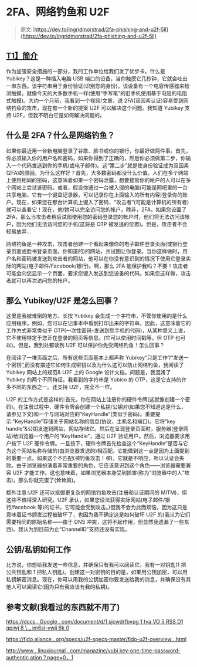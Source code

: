 # 2FA、网络钓鱼和 U2F

> 原文:[https://dev.to/ingridmorstrad/2fa-phishing-and-u2f-5ll](https://dev.to/ingridmorstrad/2fa-phishing-and-u2f-5ll)

## [T1】简介](#intro)

作为加强安全措施的一部分，我的工作单位给我们发了优步卡。什么是 Yubikey？这是一种插入电脑 USB 端口的设备，当你触摸它几秒钟，它就会吐出一串东西。该字符串用于身份验证(识别您的身份)。该设备有一个电容传感器来检测触摸，就像今天的大多数手机一样(使用“手写笔”的旧手机使用基于电阻的电阻式触摸)。大约一个月前，我看到一个视频/文章，说 2FA(双因素认证)容易受到网络钓鱼的攻击，现在有一个新的提案 U2F 可以解决这个问题。我知道 Yubikey 支持 U2F，但我不明白它是如何解决问题的。

## 什么是 2FA？什么是网络钓鱼？

如果你最近用一台新电脑登录了谷歌、脸书或你的银行，你最好做两件事。首先，你必须输入你的用户名和密码，如果你得到了正确的，然后你必须做第二步，你输入一个代码发送到你的手机(或电子邮件)。这“第二步”就是使身份验证成为双因素(2FA)的原因。为什么这样好？首先，大多数密码都没什么价值。人们在多个网站上使用相同的密码，这意味着如果一个密码泄露，想要接管你的帐户的人可以在多个网站上尝试该密码。或者，假设你通过一台被入侵的电脑(可能是网吧里的一台共享电脑，它有一个键盘记录器，可以记录你在上面输入的所有内容)登录你的账户。现在，如果您在那台计算机上键入了密码，“攻击者”(可能是计算机的所有者)就可以查看它！现在，他/她可以完全访问您的帐户。除非，2FA。如果您设置了 2FA，那么当攻击者稍后试图使用您的密码登录您的帐户时，他们将无法访问该帐户，因为他们无法访问您的手机(这将是 OTP 被发送的位置)。但是，攻击者不会轻易放弃...

网络钓鱼是一种攻击，攻击者创建一个看起来像你的电子邮件登录页面(或银行登录页面或脸书登录页面，你知道的)的网站，并试图让你登录。当你这样做时，用户名和密码被发送到攻击者的网站，他可以在你没有意识到的情况下使用它登录实际的网站(电子邮件/Facebook/银行)。啊，那么 2FA 能保护我吗？不要！攻击者可能会向您显示一个页面，要求您键入发送到您设备的代码。如果您这样做，攻击者就可以再次访问您的帐户。

## 那么 Yubikey/U2F 是怎么回事？

这里是我被难倒的地方。长按 Yubikey 会生成一个字符串，不管你使用的是什么应用程序。例如，您可以在记事本中看到打印出来的字符串。因此，这意味着它的工作方式非常类似于 OTP(一次性密码-发送到您手机的代码)，从某种意义上说，它不使用特定于您正在登录的网页等信息。(它可以使用时间戳等。但 OTP 也可以)。但是，我到处都读到 U2F 可以保护你免受网络钓鱼！怎么回事？

在阅读了一堆页面之后，所有这些页面基本上都声称 Yubikey“只是工作”/“发送一个密钥”,而没有描述它如何生成密钥以及为什么这可以防止网络钓鱼，我阅读了 Yubikey 网站上的规范& U2F 上的 Google 设计文档。问题是，我混淆了 Yubikey 的两个不同特征。我看到的字符串是 Yubico 的 OTP，这是它支持的许多不同的东西之一。还支持 U2F，完全不一样。

U2F 的工作方式是这样的:首先，你在网站上注册你的硬件令牌(这就像创建一个密码)。在注册过程中，硬件令牌会创建一个私钥/公钥对(如果您不知道这是什么，请参见下文)和一个与网站对应的“KeyHandle”(类似于密码)。重要提示:“KeyHandle”存储关于网站名称的信息(协议、主机名和端口)。它将“key handle”&公钥发送到网站，网站存储它。然后在呈现登录页面时，服务器(登录网站)给浏览器一个用户的“KeyHandle”，通过 U2F 验证用户。然后，浏览器要求用户按下 U2F 硬件令牌。一旦按下，硬件令牌首先检查这个“KeyHandle”是否与它为这个网站名称存储的(由浏览器发送的)相匹配。它能做到这一点是因为上面提到的重要一点。如果这个不匹配(*咳*钓鱼攻击！*咳*)，它就是不响应，所以认证会失败。由于浏览器扮演着非常重要的角色，它应该意识到这个角色——浏览器需要兼容 U2F 才能工作。这也意味着，如果浏览器本身受到损害(称为“浏览器中的人”攻击)，那么你就完蛋了(耸耸肩)。

额外注意:U2F 还可以抵御更复杂的网络钓鱼攻击(注册和认证期间的 MITM)，但这些不值得深入研究。U2F 承认，如果您设法获得实际网站(电子邮件/银行/facebook 等)的证书，它可能会受到攻击。)但我不会为此而烦恼，因为这只是意味着证书颁发过程被破坏了，也因为我不确定这是如何破坏 U2F 的(我认为它们需要相同的原始名称——由于 DNS 冲突，这将不起作用，但显然我遗漏了一些东西)。我认为到目前为止“ChannelID”支持还没有实现。

## 公钥/私钥如何工作

比方说，你想给我发送一些信息，并确保只有我可以阅读它。我有一对钥匙(1 把公共钥匙和 1 把私人钥匙)。创建这一对密钥的目的是，如果用公钥加密，可以用私钥解密消息。现在，你可以用我的公钥加密你要发送给我的消息，并确保没有其他人可以阅读它(因为只有我应该有我的私钥)。

## 参考文献(我看过的东西就不用了)

[https://docs . Google . com/document/d/1 sjcwdrfbvpg 1 tya VO 5 RSS D1 qpjwj 8 \ _ im6sl-vwjj 6k 0](https://docs.google.com/document/d/1SjCwdrFbVPG1tYavO5RsSD1QpJwj8%5C_im6sl-VWjJ6k0)

[https://fido aliance . org/specs/u2f-specs-master/fido-u2f-overview . html](https://fidoalliance.org/specs/u2f-specs-master/fido-u2f-overview.html)

[http://www . linuxjournal . com/magazine/yubi key-one-time-password-authentic ation？page=0，1](http://www.linuxjournal.com/magazine/yubikey-one-time-password-authentication?page=0,1)